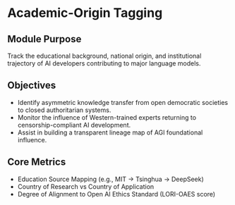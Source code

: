 # Academic-Origin Tagging

## Module Purpose
Track the educational background, national origin, and institutional trajectory of AI developers contributing to major language models.

## Objectives
- Identify asymmetric knowledge transfer from open democratic societies to closed authoritarian systems.
- Monitor the influence of Western-trained experts returning to censorship-compliant AI development.
- Assist in building a transparent lineage map of AGI foundational influence.

## Core Metrics
- Education Source Mapping (e.g., MIT → Tsinghua → DeepSeek)
- Country of Research vs Country of Application
- Degree of Alignment to Open AI Ethics Standard (LORI-OAES score)
